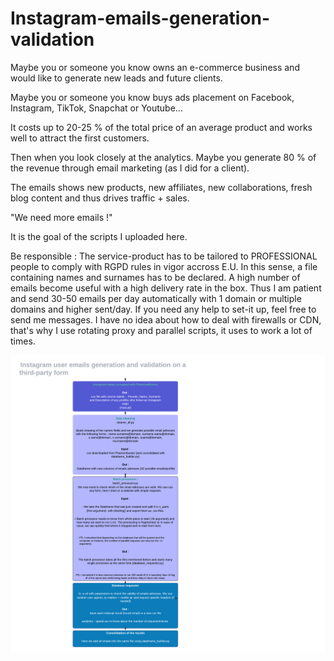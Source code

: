 # Instagram-emails-generation-validation

Maybe you or someone you know owns an e-commerce business and would like to generate new leads and future clients. 

Maybe you or someone you know buys ads placement on Facebook, Instagram, TikTok, Snapchat or Youtube... 

It costs up to 20-25 % of the total price of an average product and works well to attract the first customers.

Then when you look closely at the analytics. Maybe you generate 80 % of the revenue through email marketing (as I did for a client). 

The emails shows new products, new affiliates, new collaborations, fresh blog content and thus drives traffic + sales.

"We need more emails !"

It is the goal of the scripts I uploaded here. 


Be responsible : The service-product has to be tailored to PROFESSIONAL people to comply with RGPD rules in vigor accross E.U. In this sense, a file containing names and                          surnames has to be declared.
                 A high number of emails become useful with a high delivery rate in the box. Thus I am patient and send 30-50 emails per day automatically with 1 domain 
                 or multiple domains and higher sent/day. If you need any help to set-it up, feel free to send me messages. I have no idea about how to deal with firewalls or    CDN, that's why I use rotating proxy and parallel scripts, it uses to work a lot of times.
         
         
![Diagramme de séquence](https://github.com/JeremieDec/instagram-emails-generation-validation/blob/main/diagram.png)

        
        
